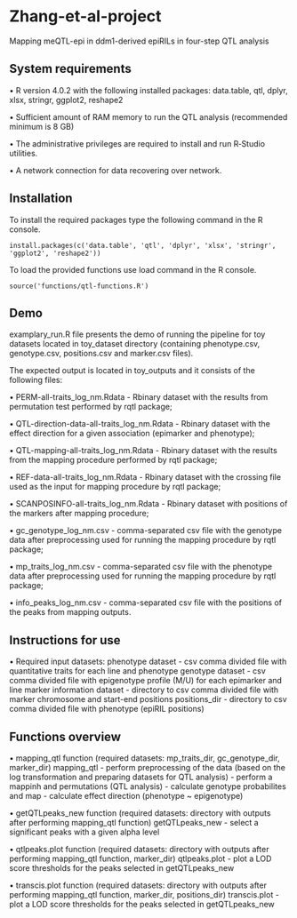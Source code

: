 # Zhang-et-al-project
Mapping meQTL-epi in ddm1-derived epiRILs in four-step QTL analysis 

## System requirements
• R version 4.0.2 with the following installed packages: data.table, qtl, dplyr, xlsx, stringr, ggplot2, reshape2

• Sufficient amount of RAM memory to run the QTL analysis (recommended minimum is 8 GB)

• The administrative privileges are required to install and run R‑Studio utilities.

• A network connection for data recovering over network.

## Installation
To install the required packages type the following command in the R console.
```
install.packages(c('data.table', 'qtl', 'dplyr', 'xlsx', 'stringr', 'ggplot2', 'reshape2'))
```
To load the provided functions use load command in the R console.
```
source('functions/qtl-functions.R')
```

## Demo
examplary_run.R file presents the demo of running the pipeline for toy datasets located in toy_dataset directory (containing phenotype.csv, genotype.csv, positions.csv and marker.csv files).

The expected output is located in toy_outputs and it consists of the following files:

• PERM-all-traits_log_nm.Rdata - Rbinary dataset with the results from permutation test performed by rqtl package;

• QTL-direction-data-all-traits_log_nm.Rdata - Rbinary dataset with the effect direction for a given association (epimarker and phenotype);

• QTL-mapping-all-traits_log_nm.Rdata - Rbinary dataset with the results from the mapping procedure performed by rqtl package;

• REF-data-all-traits_log_nm.Rdata - Rbinary dataset with the crossing file used as the input for mapping procedure by rqtl package;

• SCANPOSINFO-all-traits_log_nm.Rdata - Rbinary dataset with positions of the markers after mapping procedure;

• gc_genotype_log_nm.csv - comma-separated csv file with the genotype data after preprocessing used for running the mapping procedure by rqtl package;

• mp_traits_log_nm.csv - comma-separated csv file with the phenotype data after preprocessing used for running the mapping procedure by rqtl package;

• info_peaks_log_nm.csv - comma-separated csv file with the positions of the peaks from mapping outputs.


## Instructions for use
• Required input datasets:
phenotype dataset - csv comma divided file with quantitative traits for each line and phenotype
genotype dataset - csv comma divided file with epigenotype profile (M/U) for each epimarker and line
marker information dataset - directory to csv comma divided file with marker chromosome and start-end positions
positions_dir - directory to csv comma divided file with phenotype (epiRIL positions)

## Functions overview
• mapping_qtl function (required datasets: mp_traits_dir, gc_genotype_dir, marker_dir)
mapping_qtl - perform preprocessing of the data (based on the log transformation and preparing datasets for QTL analysis)
            - perform a mappinh and permutations (QTL analysis)
            - calculate genotype probabilites and map
            - calculate effect direction (phenotype ~ epigenotype)         

• getQTLpeaks_new function (required datasets: directory with outputs after performing mapping_qtl function)
getQTLpeaks_new - select a significant peaks with a given alpha level          

• qtlpeaks.plot function (required datasets: directory with outputs after performing mapping_qtl function, marker_dir)
qtlpeaks.plot - plot a LOD score thresholds for the peaks selected in getQTLpeaks_new

• transcis.plot function (required datasets: directory with outputs after performing mapping_qtl function, marker_dir, positions_dir)
transcis.plot - plot a LOD score thresholds for the peaks selected in getQTLpeaks_new
